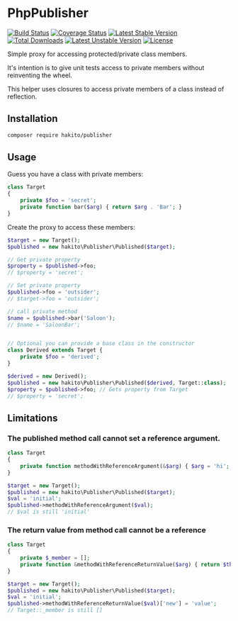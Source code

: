 # PhpPublisher

[![Build Status](https://travis-ci.com/hakito/PhpPublisher.svg?branch=master)](https://travis-ci.com/hakito/PhpPublisher)
[![Coverage Status](https://coveralls.io/repos/github/hakito/PhpPublisher/badge.svg?branch=master)](https://coveralls.io/github/hakito/PhpPublisher?branch=master)
[![Latest Stable Version](https://poser.pugx.org/hakito/publisher/v/stable)](https://packagist.org/packages/hakito/publisher)
[![Total Downloads](https://poser.pugx.org/hakito/publisher/downloads)](https://packagist.org/packages/hakito/publisher)
[![Latest Unstable Version](https://poser.pugx.org/hakito/publisher/v/unstable)](https://packagist.org/packages/hakito/publisher)
[![License](https://poser.pugx.org/hakito/publisher/license)](https://packagist.org/packages/hakito/publisher)

Simple proxy for accessing protected/private class members.

It's intention is to give unit tests access to private members without
reinventing the wheel.

This helper uses closures
to access private members of a class instead of reflection.

## Installation

```bash
composer require hakito/publisher
```

## Usage

Guess you have a class with private members:

```php
class Target
{
    private $foo = 'secret';
    private function bar($arg) { return $arg . 'Bar'; }
}
```

Create the proxy to access these members:

```php
$target = new Target();
$published = new hakito\Publisher\Published($target);

// Get private property
$property = $published->foo;
// $property = 'secret';

// Set private property
$published->foo = 'outsider';
// $target->foo = 'outsider';

// call private method
$name = $published->bar('Saloon');
// $name = 'SaloonBar';


// Optional you can provide a base class in the constructor
class Derived extends Target {
    private $foo = 'derived';
}

$derived = new Derived();
$published = new hakito\Publisher\Published($derived, Target::class);
$property = $published->foo; // Gets property from Target
// $property = 'secret';
```

## Limitations

### The published method call cannot set a reference argument.

```php
class Target
{
    private function methodWithReferenceArgument(&$arg) { $arg = 'hi'; }
}

$target = new Target();
$published = new hakito\Publisher\Published($target);
$val = 'initial';
$published->methodWithReferenceArgument($val);
// $val is still 'initial'
```

### The return value from method call cannot be a reference

```php
class Target
{
    private $_member = [];
    private function &methodWithReferenceReturnValue($arg) { return $this->_member; }
}

$target = new Target();
$published = new hakito\Publisher\Published($target);
$val = 'initial';
$published->methodWithReferenceReturnValue($val)['new'] = 'value';
// Target::_member is still []
```
